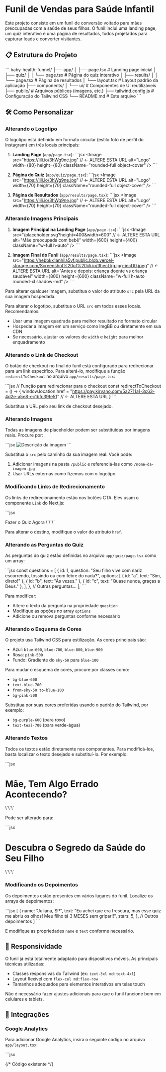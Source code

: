 # Funil de Vendas para Saúde Infantil

Este projeto consiste em um funil de conversão voltado para mães preocupadas com a saúde de seus filhos. O funil inclui uma landing page, um quiz interativo e uma página de resultados, todos projetados para capturar leads e converter visitantes.

## 📋 Estrutura do Projeto

\`\`\`
baby-health-funnel/
├── app/
│   ├── page.tsx            # Landing page inicial
│   ├── quiz/
│   │   └── page.tsx        # Página do quiz interativo
│   ├── results/
│   │   └── page.tsx        # Página de resultados
│   └── layout.tsx          # Layout padrão da aplicação
├── components/
│   └── ui/                 # Componentes de UI reutilizáveis
├── public/                 # Arquivos públicos (imagens, etc.)
├── tailwind.config.js      # Configuração do Tailwind CSS
└── README.md               # Este arquivo
\`\`\`

## 🛠️ Como Personalizar

### Alterando o Logotipo

O logotipo está definido em formato circular (estilo foto de perfil do Instagram) em três locais principais:

1. **Landing Page** (`app/page.tsx`):
   \`\`\`jsx
   <Image 
     src="https://iili.io/3hWg9ne.jpg" // ← ALTERE ESTA URL
     alt="Logo" 
     width={80} 
     height={80} 
     className="rounded-full object-cover"
   />
   \`\`\`

2. **Página do Quiz** (`app/quiz/page.tsx`):
   \`\`\`jsx
   <Image 
     src="https://iili.io/3hWg9ne.jpg" // ← ALTERE ESTA URL
     alt="Logo" 
     width={70} 
     height={70} 
     className="rounded-full object-cover" 
   />
   \`\`\`

3. **Página de Resultados** (`app/results/page.tsx`):
   \`\`\`jsx
   <Image 
     src="https://iili.io/3hWg9ne.jpg" // ← ALTERE ESTA URL
     alt="Logo" 
     width={70} 
     height={70} 
     className="rounded-full object-cover" 
   />
   \`\`\`

### Alterando Imagens Principais

1. **Imagem Principal na Landing Page** (`app/page.tsx`):
   \`\`\`jsx
   <Image
     src="/placeholder.svg?height=400&width=600" // ← ALTERE ESTA URL
     alt="Mãe preocupada com bebê"
     width={600}
     height={400}
     className="w-full h-auto"
   />
   \`\`\`

2. **Imagem Final do Funil** (`app/results/page.tsx`):
   \`\`\`jsx
   <Image
     src="https://hebbkx1anhila5yf.public.blob.vercel-storage.com/Screenshot%20of%20iili.io/3hecLkg.jpg-iecD0.jpeg" // ← ALTERE ESTA URL
     alt="Antes e depois: criança doente vs criança saudável"
     width={800}
     height={600}
     className="w-full h-auto rounded-xl shadow-md"
   />
   \`\`\`

Para alterar qualquer imagem, substitua o valor do atributo `src` pela URL da sua imagem hospedada.

Para alterar o logotipo, substitua o URL `src` em todos esses locais. Recomendamos:
- Usar uma imagem quadrada para melhor resultado no formato circular
- Hospedar a imagem em um serviço como ImgBB ou diretamente em sua CDN
- Se necessário, ajustar os valores de `width` e `height` para melhor enquadramento

### Alterando o Link de Checkout

O botão de checkout no final do funil está configurado para redirecionar para um link específico. Para alterá-lo, modifique a função `redirectToCheckout` no arquivo `app/results/page.tsx`:

\`\`\`jsx
// Função para redirecionar para o checkout
const redirectToCheckout = () => {
  window.location.href = "https://pay.kirvano.com/5a2711a1-3c63-4d2e-a5e8-ec1bfc39fe51" // ← ALTERE ESTA URL
}
\`\`\`

Substitua a URL pelo seu link de checkout desejado.

### Alterando Imagens

Todas as imagens de placeholder podem ser substituídas por imagens reais. Procure por:

\`\`\`jsx
<Image
  src="/placeholder.svg?height=400&width=600"
  alt="Descrição da imagem"
  width={600}
  height={400}
  className="w-full h-auto"
/>
\`\`\`

Substitua o `src` pelo caminho da sua imagem real. Você pode:
1. Adicionar imagens na pasta `/public` e referenciá-las como `/nome-da-imagem.jpg`
2. Usar URLs externas como fizemos com o logotipo

### Modificando Links de Redirecionamento

Os links de redirecionamento estão nos botões CTA. Eles usam o componente `Link` do Next.js:

\`\`\`jsx
<Link href="/quiz" className="flex items-center gap-2">
  Fazer o Quiz Agora
  <ArrowRight className="h-5 w-5" />
</Link>
\`\`\`

Para alterar o destino, modifique o valor do atributo `href`.

### Alterando as Perguntas do Quiz

As perguntas do quiz estão definidas no arquivo `app/quiz/page.tsx` como um array:

\`\`\`jsx
const questions = [
  {
    id: 1,
    question: "Seu filho vive com nariz escorrendo, tossindo ou com febre do nada?",
    options: [
      { id: "a", text: "Sim, direto!" },
      { id: "b", text: "Às vezes." },
      { id: "c", text: "Quase nunca, graças a Deus." },
    ],
  },
  // Outras perguntas...
];
\`\`\`

Para modificar:
- Altere o texto da pergunta na propriedade `question`
- Modifique as opções no array `options`
- Adicione ou remova perguntas conforme necessário

### Alterando o Esquema de Cores

O projeto usa Tailwind CSS para estilização. As cores principais são:

- Azul: `blue-600`, `blue-700`, `blue-800`, `blue-900`
- Rosa: `pink-500`
- Fundo: Gradiente do `sky-50` para `blue-100`

Para mudar o esquema de cores, procure por classes como:
- `bg-blue-600`
- `text-blue-700`
- `from-sky-50 to-blue-100`
- `bg-pink-500`

Substitua por suas cores preferidas usando o padrão do Tailwind, por exemplo:
- `bg-purple-600` (para roxo)
- `text-teal-700` (para verde-água)

### Alterando Textos

Todos os textos estão diretamente nos componentes. Para modificá-los, basta localizar o texto desejado e substituí-lo. Por exemplo:

\`\`\`jsx
<h1 className="text-3xl md:text-4xl font-bold text-blue-900 mb-2">Mãe, Tem Algo Errado Acontecendo?</h1>
\`\`\`

Pode ser alterado para:

\`\`\`jsx
<h1 className="text-3xl md:text-4xl font-bold text-blue-900 mb-2">Descubra o Segredo da Saúde do Seu Filho</h1>
\`\`\`

### Modificando os Depoimentos

Os depoimentos estão presentes em vários lugares do funil. Localize os arrays de depoimentos:

\`\`\`jsx
[
  {
    name: "Juliana, SP",
    text: "Eu achei que era frescura, mas esse quiz me abriu os olhos! Meu filho tá 3 MESES sem gripar!!",
    stars: 5,
  },
  // Outros depoimentos
]
\`\`\`

E modifique as propriedades `name` e `text` conforme necessário.

## 📱 Responsividade

O funil já está totalmente adaptado para dispositivos móveis. As principais técnicas utilizadas:

- Classes responsivas do Tailwind (ex: `text-3xl md:text-4xl`)
- Layout flexível com `flex-col md:flex-row`
- Tamanhos adequados para elementos interativos em telas touch

Não é necessário fazer ajustes adicionais para que o funil funcione bem em celulares e tablets.

## 🚀 Integrações

### Google Analytics

Para adicionar Google Analytics, insira o seguinte código no arquivo `app/layout.tsx`:

\`\`\`jsx
<head>
  {/* Código existente */}
  <script async src="https://www.googletagmanager.com/gtag/js?id=SEU_ID_GA"></script>
  <script dangerouslySetInnerHTML={{
    __html: `
      window.dataLayer = window.dataLayer || [];
      function gtag(){dataLayer.push(arguments);}
      gtag('js', new Date());
      gtag('config', 'SEU_ID_GA');
    `
  }} />
</head>
\`\`\`

Substitua `SEU_ID_GA` pelo seu ID do Google Analytics.

### Pixel do Facebook

Para adicionar o Pixel do Facebook, insira no `app/layout.tsx`:

\`\`\`jsx
<head>
  {/* Código existente */}
  <script dangerouslySetInnerHTML={{
    __html: `
      !function(f,b,e,v,n,t,s)
      {if(f.fbq)return;n=f.fbq=function(){n.callMethod?
      n.callMethod.apply(n,arguments):n.queue.push(arguments)};
      if(!f._fbq)f._fbq=n;n.push=n;n.loaded=!0;n.version='2.0';
      n.queue=[];t=b.createElement(e);t.async=!0;
      t.src=v;s=b.getElementsByTagName(e)[0];
      s.parentNode.insertBefore(t,s)}(window, document,'script',
      'https://connect.facebook.net/en_US/fbevents.js');
      fbq('init', 'SEU_PIXEL_ID');
      fbq('track', 'PageView');
    `
  }} />
</head>
\`\`\`

Substitua `SEU_PIXEL_ID` pelo ID do seu Pixel.

## 📊 Rastreamento de Conversão

Para adicionar rastreamento de eventos em botões específicos, adicione funções como:

\`\`\`jsx
const trackCheckoutClick = () => {
  // Para Google Analytics
  if (window.gtag) {
    window.gtag('event', 'click', {
      'event_category': 'checkout',
      'event_label': 'metodo_natural'
    });
  }
  
  // Para Facebook Pixel
  if (window.fbq) {
    window.fbq('track', 'InitiateCheckout');
  }
  
  // Redireciona após o tracking
  window.location.href = 'https://seu-link-de-checkout.com';
};
\`\`\`

E use no botão:

\`\`\`jsx
<Button onClick={trackCheckoutClick}>
  Conhecer o Método Natural
</Button>
\`\`\`

## ⚙️ Configuração Avançada

Para modificações mais avançadas, consulte:

1. **Tailwind Configuration** - Arquivo `tailwind.config.js`
2. **Componentes UI** - Pasta `components/ui/`
3. **Layout Principal** - Arquivo `app/layout.tsx`

## 🤝 Suporte

Para dúvidas ou suporte adicional na customização, entre em contato com o desenvolvedor.
